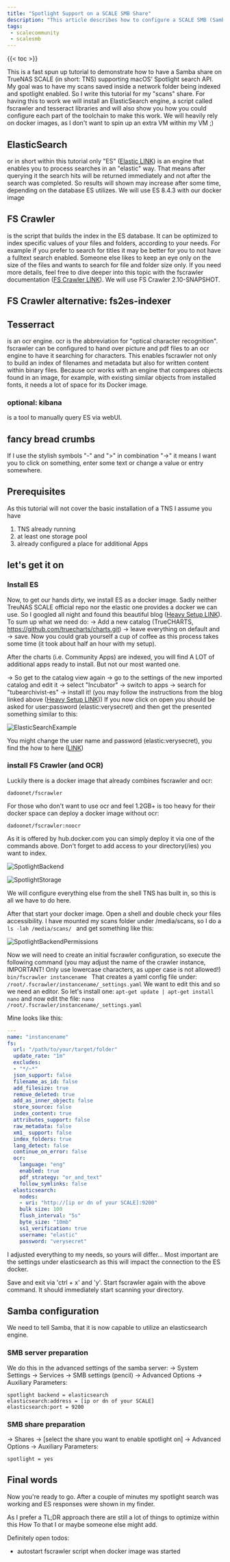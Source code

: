 ```yaml
---
title: "Spotlight Support on a SCALE SMB Share"
description: "This article describes how to configure a SCALE SMB (Samba) share to support the Spotlight search API"
tags:
 - scalecommunity
 - scalesmb
---
```


{{< toc >}}

This is a fast spun up tutorial to demonstrate how to have a Samba share on TrueNAS SCALE (in short: TNS) supporting macOS' Spotlight search API. My goal was to have my scans saved inside a network folder being indexed and spotlight enabled. So I write this tutorial for my "scans" share.
For having this to work we will install an ElasticSearch engine, a script called fscrawler and tesseract libraries and will also show you how you could configure each part of the toolchain to make this work. We will heavily rely on docker images, as I don't want to spin up an extra VM within my VM ;)

## ElasticSearch

or in short within this tutorial only "ES" ([Elastic LINK](https://www.elastic.co)) is an engine that enables you to process searches in an "elastic" way. That means after querying it the search hits will be returned immediately and not after the search was completed. So results will shown may increase after some time, depending on the database ES utilizes. We will use ES 8.4.3 with our docker image

## FS Crawler

is the script that builds the index in the ES database. It can be optimized to index specific values of your files and folders, according to your needs. For example if you prefer to search for titles it may be better for you to not have a fulltext search enabled. Someone else likes to keep an eye only on the size of the files and wants to search for file and folder size only. If you need more details, feel free to dive deeper into this topic with the fscrawler documentation ([FS Crawler LINK](https://fscrawler.readthedocs.io/en/latest/)). We will use FS Crawler 2.10-SNAPSHOT.

## FS Crawler alternative: fs2es-indexer

## Tesserract

is an ocr engine. ocr is the abbreviation for "optical character recognition". fscrawler can be configured to hand over picture and pdf files to an ocr engine to have it searching for characters. This enables fscrawler not only to build an index of filenames and metadata but also for written content within binary files. Because ocr works with an engine that compares objects found in an image, for example, with existing similar objects from installed fonts, it needs a lot of space for its Docker image.

### optional: kibana

is a tool to manually query ES via webUI.

## fancy bread crumbs

If I use the stylish symbols "-" and ">" in combination "->" it means I want you to click on something, enter some text or change a value or entry somewhere. 

## Prerequisites

As this tutorial will not cover the basic installation of a TNS I assume you have
1. TNS already running
2. at least one storage pool
3. already configured a place for additional Apps

## let's get it on

### Install ES

Now, to get our hands dirty, we install ES as a docker image. Sadly neither TreuNAS SCALE official 
 repo nor the elastic one provides a docker we can use. So I googled all night and found this beautiful blog ([Heavy Setup LINK](https://heavysetup.info/applications/tube-archivist/es-installation/)). 
 To sum up what we need do:
 -> Add a new catalog (TrueCHARTS, https://github.com/truecharts/charts.git)
 -> leave everything on default and
 -> save.
Now you could grab yourself a cup of coffee as this process takes some time (it took about half an hour with my setup).

After the charts (i.e. Community Apps) are indexed, you will find A LOT of additional apps ready to install. But not our most wanted one.

  -> So get to the catalog view again
  -> go to the settings of the new imported catalog and edit it
  -> select "Incubator"
  -> switch to apps
  -> search for "tubearchivist-es"
  -> install it! (you may follow the instructions from the blog linked above ([Heavy Setup LINK](https://heavysetup.info/applications/tube-archivist/es-installation/)))
If you now click on open you should be asked for user:password (elastic:verysecret) and then get the presented something similar to this:

![ElasticSearchExample](/images/UserProvided/Pastedimage20221021020856.png)

You might change the user name and password (elastic:verysecret), you find the how to here ([LINK](https://hackacad.net/uncategorized/2021/01/08/add-password-authentication-to-elasticsearch-7-10-on-freebsd-12-2.html))

### install FS Crawler (and OCR)

Luckily there is a docker image that already combines fscrawler and ocr:
```
dadoonet/fscrawler
```
For those who don't want to use ocr and feel 1.2GB+ is too heavy for their docker space can deploy a docker image without ocr:
```
dadoonet/fscrawler:noocr
```

As it is offered by hub.docker.com you can simply deploy it via one of the commands above. Don't forget to add access to your directory(/ies) you want to index.

![SpotlightBackend](/images/UserProvided/Pastedimage20221024004224.png)
 
![SpotlightStorage](/images/UserProvided/Pastedimage20221024004241.png)

We will configure everything else from the shell TNS has built in, so this is all we have to do here.

After that start your docker image. Open a shell and double check your files accessibility. I have mounted my scans folder under /media/scans, so I do a
```ls -lah /media/scans/ ```
and get something like this:

![SpotlightBackendPermissions](/images/UserProvided/Pastedimage20221107154856.png)

Now we will need to create an initial fscrawler configuration, so execute the following command (you may adjust the name of the crawler instance, IMPORTANT! Only use lowercase characters, as upper case is not allowed!)
```bin/fscrawler instancename ```
That creates a yaml config file under: 
```/root/.fscrawler/instancename/_settings.yaml```
We want to edit this and so we need an editor. So let's install one:
```apt-get update | apt-get install nano```
and now edit the file:
```nano /root/.fscrawler/instancename/_settings.yaml```

Mine looks like this:
```yaml
---
name: "instancename"
fs:
  url: "/path/to/your/target/folder"
  update_rate: "1m"
  excludes:
  - "*/~*"
  json_support: false
  filename_as_id: false
  add_filesize: true
  remove_deleted: true
  add_as_inner_object: false
  store_source: false
  index_content: true
  attributes_support: false
  raw_metadata: false
  xm1_ support: false
  index_folders: true
  lang_detect: false
  continue_on_error: false
  ocr:
    language: "eng"
    enabled: true
    pdf_strategy: "or_and_text"
    follow_symlinks: false
  elasticsearch:
    nodes:
    - uri: "http://[ip or dn of your SCALE]:9200"
    bulk size: 100
    flush_interval: "5s"
    byte_size: "10mb"
    ss1_verification: true
    username: "elastic"
    password: "verysecret"
```
I adjusted everything to my needs, so yours will differ...
Most important are the settings under elasticsearch as this will impact the connection to the ES docker.

Save and exit via 'ctrl + x' and 'y'. Start fscrawler again with the above command. It should immediately start scanning your directory.

## Samba configuration

We need to tell Samba, that it is now capable to utilize an elasticsearch engine. 

### SMB server preparation
We do this in the advanced settings of the samba server:
-> System Settings -> Services -> SMB settings (pencil) -> Advanced Options -> Auxiliary Parameters:
```
spotlight backend = elasticsearch
elasticsearch:address = [ip or dn of your SCALE]
elasticsearch:port = 9200
```

### SMB share preparation

-> Shares -> [select the share you want to enable spotlight on] -> Advanced Options -> Auxiliary Parameters:
```
spotlight = yes
```

## Final words
Now you're ready to go. After a couple of minutes my spotlight search was working and ES responses were shown in my finder. 

As I prefer a TL;DR approach there are still a lot of things to optimize within this How To that I or maybe someone else might add.

Definitely open todos:
- autostart fscrawler script when docker image was started